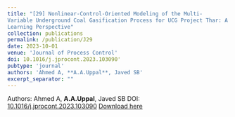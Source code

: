 ```yaml
---
title: "[29] Nonlinear-Control-Oriented Modeling of the Multi-
Variable Underground Coal Gasification Process for UCG Project Thar: A Machine
Learning Perspective"
collection: publications
permalink: /publication/J29
date: 2023-10-01
venue: 'Journal of Process Control'
doi: 10.1016/j.jprocont.2023.103090'
pubtype: 'journal'
authors: 'Ahmed A, **A.A.Uppal**, Javed SB'
excerpt_separator: ""
---
```

Authors: Ahmed A, **A.A.Uppal**, Javed SB
DOI: [10.1016/j.jprocont.2023.103090](https://doi.org/10.1016/j.jprocont.2023.103090.)
[Download here](https://aauppal.github.io/files/J29.pdf)

